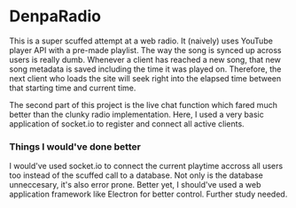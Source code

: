 # DenpaRadio

This is a super scuffed attempt at a web radio. It (naively) uses YouTube player API with a pre-made playlist. The way the song is synced up across users is really dumb. Whenever a client has reached a new song, that new song metadata is saved including the time it was played on. Therefore, the next client who loads the site will seek right into the elapsed time between that starting time and current time.

The second part of this project is the live chat function which fared much better than the clunky radio implementation. Here, I used a very basic application of socket.io to register and connect all active clients.

### Things I would've done better

I would've used socket.io to connect the current playtime accross all users too instead of the scuffed call to a database. Not only is the database unneccesary, it's also error prone. Better yet, I should've used a web application framework like Electron for better control. Further study needed.
